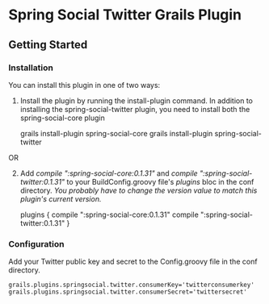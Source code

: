 Spring Social Twitter Grails Plugin
================================

Getting Started
-------------------------

### Installation

You can install this plugin in one of two ways:

1) Install the plugin by running the install-plugin command. In addition to installing the spring-social-twitter plugin, you need to install both the spring-social-core plugin

	grails install-plugin spring-social-core
	grails install-plugin spring-social-twitter

OR

2) Add *compile ":spring-social-core:0.1.31"* and *compile ":spring-social-twitter:0.1.31"* to your BuildConfig.groovy file's *plugins* bloc in the conf directory. _You probably have to change the version value to match this plugin's current version._

	plugins {
		compile ":spring-social-core:0.1.31"
        compile ":spring-social-twitter:0.1.31"
    }

### Configuration

Add your Twitter public key and secret to the Config.groovy file in the conf directory.

    grails.plugins.springsocial.twitter.consumerKey='twitterconsumerkey'
    grails.plugins.springsocial.twitter.consumerSecret='twittersecret'